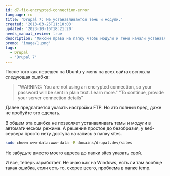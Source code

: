 ```yaml
---
id: d7-fix-encrypted-connection-error
language: ru
title: 'Drupal 7: Не устанавливаются темы и модули.'
created: '2013-03-25T11:10:03'
updated: '2023-10-16T18:21:20'
needs_manual_review: true
description: 'Фиксим права на папку чтобы модули и теми начали устанавливаться на Ubuntu.'
promo: 'image/1.png'
tags:
  - Drupal
  - 'Drupal 7'
---
```


После того как перешел на Ubuntu у меня на всех сайтах всплыла следующая ошибка:

> "WARNING: You are not using an encrypted connection, so your password will be sent in plain text. Learn more." "To continue, provide your server connection details"

Далее предлагается указать настройки FTP. Но это полный бред, даже не пробуйте это сделать.

В общем эта ошибка не позволяет устанавливать темы и модули в автоматическом режиме. А решение простое до безобразия, у веб-сервера просто нету доступа на запись в папку sites.

~~~sh {"header":"Решение для локального сервера"}
sudo chown www-data:www-data -R domains/drupal.dev/sites
~~~

Не забудьте вместо моего адреса до папки sites указать свой.

И все, теперь заработает. Не знаю как на Windows, есть ли там вообще такая ошибка, если есть то, скорее всего, проблема в папке temp.
